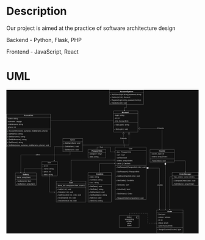 # Description 

Our project is aimed at the practice of software architecture design

Backend - Python,  Flask, PHP

Frontend - JavaScript, React


# UML 

![UML](img/UML.jpg)
